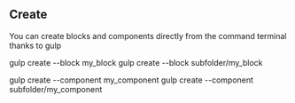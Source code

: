 Create
-----------

You can create blocks and components directly from the command terminal thanks to gulp

gulp create --block my_block
gulp create --block subfolder/my_block

gulp create --component my_component
gulp create --component subfolder/my_component